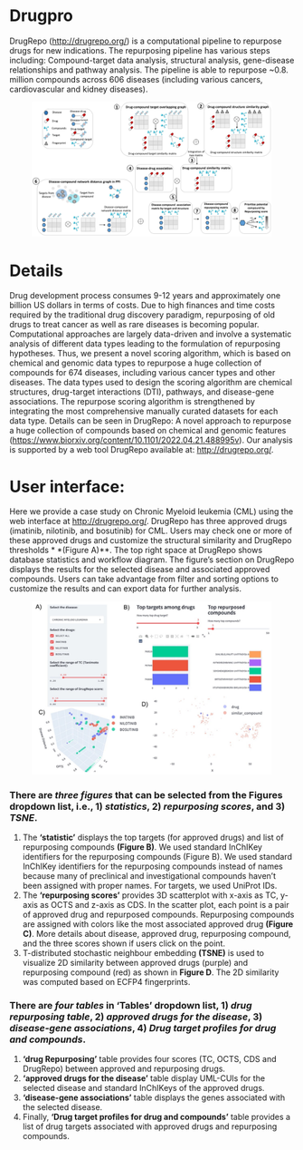 # Drugpro
DrugRepo (http://drugrepo.org/) is a computational pipeline to repurpose drugs for new indications. The repurposing pipeline has various steps including: Compound-target data analysis, structural analysis, gene-disease relationships and pathway analysis. The pipeline is able to repurpose ~0.8. million compounds across 606 diseases (including various cancers, cardiovascular and kidney diseases).
<figure>
    <img src="schematic.png" alt="schematic" width="">
</figure>

# Details
Drug development process consumes 9-12 years and approximately one billion US dollars in terms of costs. Due to high finances and time costs required by the traditional drug discovery paradigm, repurposing of old drugs to treat cancer as well as rare diseases is becoming popular. Computational approaches are largely data-driven and involve a systematic analysis of different data types leading to the formulation of repurposing hypotheses.  Thus, we present a novel scoring algorithm, which is based on chemical and genomic data types to repurpose a huge collection of compounds for 674 diseases, including various cancer types and other diseases. The data types used to design the scoring algorithm are chemical structures, drug-target interactions (DTI), pathways, and disease-gene associations. The repurpose scoring algorithm is strengthened by integrating the most comprehensive manually curated datasets for each data type. Details can be seen in DrugRepo: A novel approach to repurpose a huge collection of compounds based on chemical and genomic features (https://www.biorxiv.org/content/10.1101/2022.04.21.488995v).  Our analysis is supported by a web tool DrugRepo available at: http://drugrepo.org/.

# User interface: 
Here we provide a case study on Chronic Myeloid leukemia (CML) using the web interface at http://drugrepo.org/. DrugRepo has three approved drugs (imatinib, nilotinib, and bosutinib) for CML. Users may check one or more of these approved drugs and customize the structural similarity and DrugRepo thresholds * *(Figure A)**. The top right space at DrugRepo shows database statistics and workflow diagram. The figure’s section on DrugRepo displays the results for the selected disease and associated approved compounds. Users can take advantage from filter and sorting options to customize the results and can export data for further analysis.  

<figure>
    <img src="Interface.jpg" alt="Interface"  width="">
</figure>

### There are *three figures* that can be selected from the Figures dropdown list, i.e., 1) *statistics*, 2) *repurposing scores*, and 3) *TSNE*. 
1.	The **‘statistic’** displays the top targets (for approved drugs) and list of repurposing compounds **(Figure B)**. We used standard InChIKey identifiers for the repurposing compounds (Figure B). We used standard InChIKey identifiers for the repurposing compounds instead of names because many of preclinical and investigational compounds haven’t been assigned with proper names. For targets, we used UniProt IDs. 
2.	The **‘repurposing scores’** provides 3D scatterplot with x-axis as TC, y-axis as OCTS and z-axis as CDS. In the scatter plot, each point is a pair of approved drug and repurposed compounds. Repurposing compounds are assigned with colors like the most associated approved drug **(Figure C)**. More details about disease, approved drug, repurposing compound, and the three scores shown if users click on the point. 
3.	T-distributed stochastic neighbour embedding **(TSNE)** is used to visualize 2D similarity between approved drugs (purple) and repurposing compound (red) as shown in **Figure D**. The 2D similarity was computed based on ECFP4 fingerprints.

### There are *four tables* in ‘Tables’ dropdown list, 1) *drug repurposing table*, 2) *approved drugs for the disease*, 3) *disease-gene associations*, 4) *Drug target profiles for drug and compounds*. 
1.	**‘drug Repurposing’** table provides four scores (TC, OCTS, CDS and DrugRepo) between approved and repurposing drugs. 
2.	**‘approved drugs for the disease’** table display UML-CUIs for the selected disease and standard InChIKeys of the approved drugs. 
3.	**‘disease-gene associations’** table displays the genes associated with the selected disease. 
4.	Finally, **‘Drug target profiles for drug and compounds’** table provides a list of drug targets associated with approved drugs and repurposing compounds.
